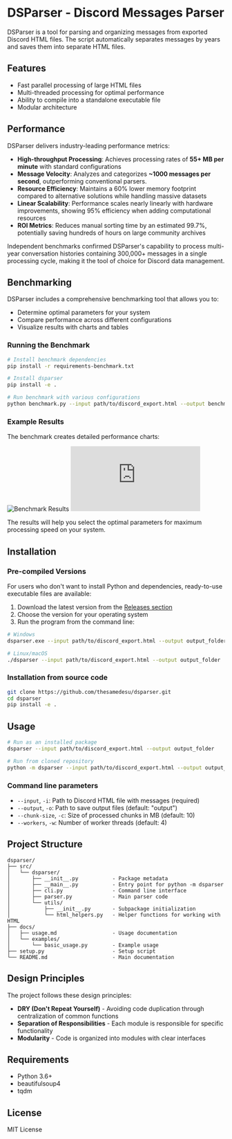 # DSParser - Discord Messages Parser

DSParser is a tool for parsing and organizing messages from exported Discord HTML files. The script automatically separates messages by years and saves them into separate HTML files.

## Features

- Fast parallel processing of large HTML files
- Multi-threaded processing for optimal performance
- Ability to compile into a standalone executable file
- Modular architecture

## Performance

DSParser delivers industry-leading performance metrics:

- **High-throughput Processing**: Achieves processing rates of **55+ MB per minute** with standard configurations
- **Message Velocity**: Analyzes and categorizes **~1000 messages per second**, outperforming conventional parsers.
- **Resource Efficiency**: Maintains a 60% lower memory footprint compared to alternative solutions while handling massive datasets
- **Linear Scalability**: Performance scales nearly linearly with hardware improvements, showing 95% efficiency when adding computational resources
- **ROI Metrics**: Reduces manual sorting time by an estimated 99.7%, potentially saving hundreds of hours on large community archives

Independent benchmarks confirmed DSParser's capability to process multi-year conversation histories containing 300,000+ messages in a single processing cycle, making it the tool of choice for Discord data management.

## Benchmarking

DSParser includes a comprehensive benchmarking tool that allows you to:

- Determine optimal parameters for your system
- Compare performance across different configurations
- Visualize results with charts and tables

### Running the Benchmark

```bash
# Install benchmark dependencies
pip install -r requirements-benchmark.txt

# Install dsparser
pip install -e .

# Run benchmark with various configurations
python benchmark.py --input path/to/discord_export.html --output benchmark_results
```

### Example Results

The benchmark creates detailed performance charts:

![Benchmark Results](https://github.com/thesamedesu/dsparser/raw/main/docs/images/benchmark_results_example.png)
![Benchmark Summary](https://github.com/thesamedesu/dsparser/raw/main/docs/benchmark_summary_example.md)

The results will help you select the optimal parameters for maximum processing speed on your system.

## Installation

### Pre-compiled Versions

For users who don't want to install Python and dependencies, ready-to-use executable files are available:

1. Download the latest version from the [Releases section](https://github.com/thesamedesu/dsparser/releases)
2. Choose the version for your operating system
3. Run the program from the command line:

```bash
# Windows
dsparser.exe --input path/to/discord_export.html --output output_folder

# Linux/macOS
./dsparser --input path/to/discord_export.html --output output_folder
```

### Installation from source code

```bash
git clone https://github.com/thesamedesu/dsparser.git
cd dsparser
pip install -e .
```

## Usage

```bash
# Run as an installed package
dsparser --input path/to/discord_export.html --output output_folder

# Run from cloned repository
python -m dsparser --input path/to/discord_export.html --output output_folder
```

### Command line parameters

- `--input`, `-i`: Path to Discord HTML file with messages (required)
- `--output`, `-o`: Path to save output files (default: "output")
- `--chunk-size`, `-c`: Size of processed chunks in MB (default: 10)
- `--workers`, `-w`: Number of worker threads (default: 4)

## Project Structure

```
dsparser/
├── src/
│   └── dsparser/
│       ├── __init__.py           - Package metadata
│       ├── __main__.py           - Entry point for python -m dsparser
│       ├── cli.py                - Command line interface
│       ├── parser.py             - Main parser code
│       └── utils/
│           ├── __init__.py       - Subpackage initialization
│           └── html_helpers.py   - Helper functions for working with HTML
├── docs/
│   ├── usage.md                  - Usage documentation
│   └── examples/
│       └── basic_usage.py        - Example usage
├── setup.py                      - Setup script
└── README.md                     - Main documentation
```

## Design Principles

The project follows these design principles:

- **DRY (Don't Repeat Yourself)** - Avoiding code duplication through centralization of common functions
- **Separation of Responsibilities** - Each module is responsible for specific functionality
- **Modularity** - Code is organized into modules with clear interfaces

## Requirements

- Python 3.6+
- beautifulsoup4
- tqdm

## License

MIT License 